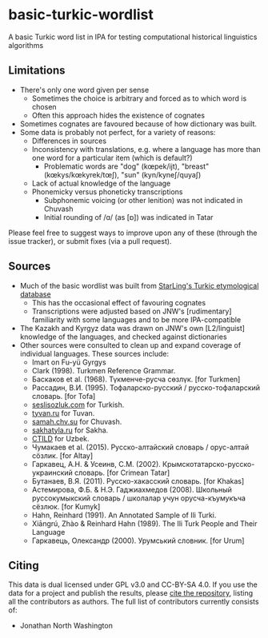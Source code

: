 # basic-turkic-wordlist
A basic Turkic word list in IPA for testing computational historical linguistics algorithms

## Limitations
* There's only one word given per sense
  * Sometimes the choice is arbitrary and forced as to which word is chosen
  * Often this approach hides the existence of cognates
* Sometimes cognates are favoured because of how dictionary was built.
* Some data is probably not perfect, for a variety of reasons:
  * Differences in sources
  * Inconsistency with translations, e.g. where a language has more than one word for a particular item (which is default?)
    * Problematic words are "dog" (kœpek/ijt), "breast" (kœkys/kœkyrek/tœʃ), "sun" (kyn/kyneʃ/quyaʃ)
  * Lack of actual knowledge of the language
  * Phonemicky versus phoneticky transcriptions
    * Subphonemic voicing (or other lenition) was not indicated in Chuvash
    * Initial rounding of /ɑ/ (as [ɒ]) was indicated in Tatar
  
Please feel free to suggest ways to improve upon any of these (through the issue tracker), or submit fixes (via a pull request).

## Sources
* Much of the basic wordlist was built from [StarLing's Turkic etymological database](http://starling.rinet.ru/cgi-bin/query.cgi?basename=\data\alt\turcet&root=config&morpho=0)
  * This has the occasional effect of favouring cognates
  * Transcriptions were adjusted based on JNW's [rudimentary] familiarity with some languages and to be more IPA-compatible
* The Kazakh and Kyrgyz data was drawn on JNW's own [L2/linguist] knowledge of the languages, and checked against dictionaries
* Other sources were consulted to clean up and expand coverage of individual languages.  These sources include:
  * Imart on Fu-yü Gyrgys
  * Clark (1998).  Turkmen Reference Grammar.
  * Баскаков et al. (1968).  Түкменче-русча сөзлүк.  [for Turkmen]
  * Рассадин, В.И. (1995).  Тофаларско-русский / русско-тофаларский словарь.  [for Tofa]
  * [seslisozluk.com](http://seslisozluk.com) for Turkish.
  * [tyvan.ru](http://tyvan.ru) for Tuvan.
  * [samah.chv.su](samah.chv.su/cgi-bin/s.cgi) for Chuvash.
  * [sakhatyla.ru](http://sakhatyla.ru) for Sakha.
  * [CTILD](http://www.indiana.edu/~ctild/dict/) for Uzbek.
  * Чумакаев et al. (2015).  Русско-алтайский словарь / орус-алтай сӧзлик.  [for Altay]
  * Гаркавец, А.Н. & Усеинв, С.М. (2002).  Крымскотатарско-русско-украинский словарь.  [for Crimean Tatar]
  * Бутанаев, В.Я. (2011).  Русско-хакасский словарь.  [for Khakas] 
  * Астемирова, Ф.Б. & Н.Э. Гаджиахмедов (2008).  Школьный руссокумыкский словарь / школалар учун орусча-къумукъча сёзлюк.  [for Kumyk]
  * Hahn, Reinhard (1991).  An Annotated Sample of Ili Turki.
  * Xiāngrú, Zhào & Reinhard Hahn (1989).  The Ili Turk People and Their Language
  * Гаркавець, Олександр (2000).  Урумський словник.  [for Urum]

## Citing

This data is dual licensed under GPL v3.0 and CC-BY-SA 4.0.  If you use the data for a project and publish the results, please [cite the repository](https://academia.stackexchange.com/a/14015), listing all the contributors as authors.  The full list of contributors currently consists of:
* Jonathan North Washington

